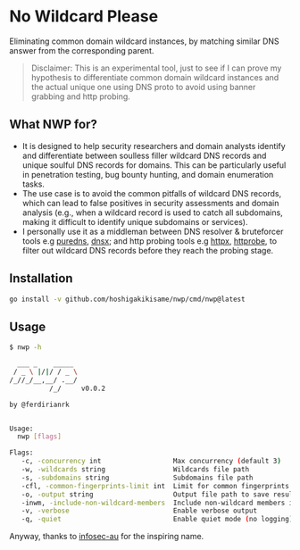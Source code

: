 # No Wildcard Please
Eliminating common domain wildcard instances, by matching similar DNS answer from the corresponding parent.

> Disclaimer: This is an experimental tool, just to see if I can prove my hypothesis to differentiate common domain wildcard instances and the actual unique one using DNS proto to avoid using banner grabbing and http probing.

## What NWP for?
- It is designed to help security researchers and domain analysts identify and differentiate between soulless filler wildcard DNS records and unique soulful DNS records for domains. This can be particularly useful in penetration testing, bug bounty hunting, and domain enumeration tasks.
- The use case is to avoid the common pitfalls of wildcard DNS records, which can lead to false positives in security assessments and domain analysis (e.g., when a wildcard record is used to catch all subdomains, making it difficult to identify unique subdomains or services).
- I personally use it as a middleman between DNS resolver & bruteforcer tools e.g [puredns](https://github.com/d3mondev/puredns), [dnsx](https://github.com/projectdiscovery/dnsx); and http probing tools e.g [httpx](https://github.com/projectdiscovery/httpx), [httprobe](https://github.com/tomnomnom/httprobe), to filter out wildcard DNS records before they reach the probing stage.

## Installation
```bash
go install -v github.com/hoshigakikisame/nwp/cmd/nwp@latest
```

## Usage
```bash
$ nwp -h

  ___ _    _____
 / _ \ |/|/ / _ \
/_//_/__,__/ .__/
          /_/     v0.0.2

by @ferdirianrk


Usage:
  nwp [flags]

Flags:
   -c, -concurrency int                  Max concurrency (default 3)
   -w, -wildcards string                 Wildcards file path
   -s, -subdomains string                Subdomains file path
   -cfl, -common-fingerprints-limit int  Limit for common fingerprints to be generated (default 7)
   -o, -output string                    Output file path to save results
   -inwm, -include-non-wildcard-members  Include non-wildcard members in the output
   -v, -verbose                          Enable verbose output
   -q, -quiet                            Enable quiet mode (no logging)
```


Anyway, thanks to [infosec-au](https://github.com/infosec-au) for the inspiring name.